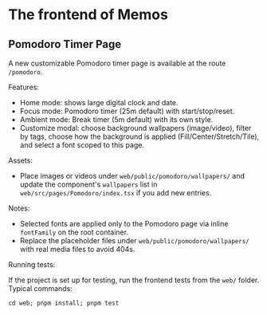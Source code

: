 # The frontend of Memos

## Pomodoro Timer Page

A new customizable Pomodoro timer page is available at the route `/pomodoro`.

Features:
- Home mode: shows large digital clock and date.
- Focus mode: Pomodoro timer (25m default) with start/stop/reset.
- Ambient mode: Break timer (5m default) with its own style.
- Customize modal: choose background wallpapers (image/video), filter by tags, choose how the background is applied (Fill/Center/Stretch/Tile), and select a font scoped to this page.

Assets:
- Place images or videos under `web/public/pomodoro/wallpapers/` and update the component's `wallpapers` list in `web/src/pages/Pomodoro/index.tsx` if you add new entries.

Notes:
- Selected fonts are applied only to the Pomodoro page via inline `fontFamily` on the root container.
- Replace the placeholder files under `web/public/pomodoro/wallpapers/` with real media files to avoid 404s.

Running tests:

If the project is set up for testing, run the frontend tests from the `web/` folder. Typical commands:

```
cd web; pnpm install; pnpm test
```
